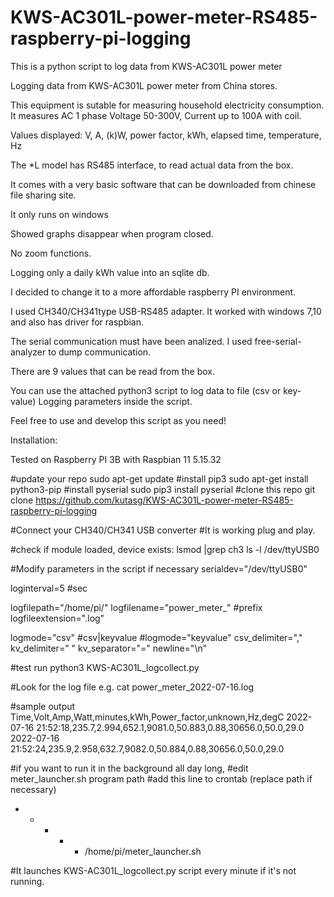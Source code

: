 # KWS-AC301L-power-meter-RS485-raspberry-pi-logging
This is a python script to log data from KWS-AC301L power meter

Logging data from KWS-AC301L power meter
from China stores.

This equipment is sutable for measuring household electricity consumption.
It measures AC 1 phase Voltage 50-300V, Current up to 100A with coil.

Values displayed:
V, A, (k)W, power factor, kWh, elapsed time, temperature, Hz

The *L model has RS485 interface, to read actual data from the box.

It comes with a very basic software that can be downloaded from chinese file sharing
site.

It only runs on windows

Showed graphs disappear when program closed.

No zoom functions.

Logging only a daily kWh value into an sqlite db.


I decided to change it to a more affordable raspberry PI environment.

I used CH340/CH341type USB-RS485 adapter. It worked with windows 7,10 and
also has driver for raspbian.

The serial communication must have been analized.
I used free-serial-analyzer to dump communication.

There are 9 values that can be read from the box.

You can use the attached python3 script to log data to file (csv or key-value)
Logging parameters inside the script.

Feel free to use and develop this script as you need!

Installation:

Tested on Raspberry PI 3B
with Raspbian 11	5.15.32

#update your repo
sudo apt-get update
#install pip3
sudo apt-get install python3-pip
#install pyserial
sudo pip3 install pyserial
#clone this repo
git clone https://github.com/kutasg/KWS-AC301L-power-meter-RS485-raspberry-pi-logging

#Connect your CH340/CH341 USB converter
#It is working plug and play.

#check if module loaded, device exists:
lsmod |grep ch3
ls -l /dev/ttyUSB0

#Modify parameters in the script if necessary
serialdev="/dev/ttyUSB0"

loginterval=5   #sec

logfilepath="/home/pi/"
logfilename="power_meter_" #prefix
logfileextension=".log"

logmode="csv"   #csv|keyvalue
#logmode="keyvalue"
csv_delimiter=","
kv_delimiter=" "
kv_separator="="
newline="\n"

#test run
python3 KWS-AC301L_logcollect.py

#Look for the log file e.g.
cat power_meter_2022-07-16.log

#sample output
Time,Volt,Amp,Watt,minutes,kWh,Power_factor,unknown,Hz,degC
2022-07-16 21:52:18,235.7,2.994,652.1,9081.0,50.883,0.88,30656.0,50.0,29.0
2022-07-16 21:52:24,235.9,2.958,632.7,9082.0,50.884,0.88,30656.0,50.0,29.0

#if you want to run it in the background all day long,
#edit meter_launcher.sh program path
#add this line to crontab (replace path if necessary)
* * * * * /home/pi/meter_launcher.sh

#It launches KWS-AC301L_logcollect.py script every minute if it's not running.

